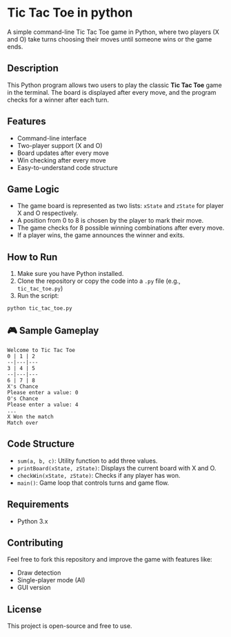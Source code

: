 # Tic Tac Toe in python

A simple command-line Tic Tac Toe game in Python, where two players (X and O) take turns choosing their moves until someone wins or the game ends.

## Description

This Python program allows two users to play the classic **Tic Tac Toe** game in the terminal. The board is displayed after every move, and the program checks for a winner after each turn.

## Features

* Command-line interface
* Two-player support (X and O)
* Board updates after every move
* Win checking after every move
* Easy-to-understand code structure

## Game Logic

* The game board is represented as two lists: `xState` and `zState` for player X and O respectively.
* A position from 0 to 8 is chosen by the player to mark their move.
* The game checks for 8 possible winning combinations after every move.
* If a player wins, the game announces the winner and exits.

## How to Run

1. Make sure you have Python installed.
2. Clone the repository or copy the code into a `.py` file (e.g., `tic_tac_toe.py`)
3. Run the script:

```bash
python tic_tac_toe.py
```

## 🎮 Sample Gameplay

```
Welcome to Tic Tac Toe
0 | 1 | 2 
--|---|---
3 | 4 | 5 
--|---|---
6 | 7 | 8 
X's Chance
Please enter a value: 0
O's Chance
Please enter a value: 4
...
X Won the match
Match over
```

## Code Structure

* `sum(a, b, c)`: Utility function to add three values.
* `printBoard(xState, zState)`: Displays the current board with X and O.
* `checkWin(xState, zState)`: Checks if any player has won.
* `main()`: Game loop that controls turns and game flow.

## Requirements

* Python 3.x

## Contributing

Feel free to fork this repository and improve the game with features like:

* Draw detection
* Single-player mode (AI)
* GUI version

## License

This project is open-source and free to use.

